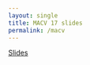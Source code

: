 ```yaml
---
layout: single
title: MACV 17 slides
permalink: /macv
---
```


[Slides](https://docs.google.com/presentation/d/11-bl6QYgQuXawO8RvZAN4_1QlSV1Q_sZYewzqVoPXeA/edit?usp=sharing)
